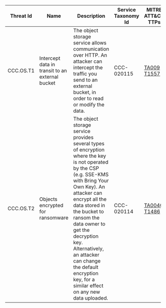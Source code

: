 | Threat Id | Name | Description | Service Taxonomy Id | MITRE ATT&CK TTPs |
|-----------|------|-------------|---------------------|-------------------|
| CCC.OS.T1 | Intercept data in transit to an external bucket | The object storage service allows communication over HTTP. An attacker can intercept the traffic you send to an external bucket, in order to read or modify the data. | CCC-020115 | [TA009](https://attack.mitre.org/tactics/TA0009/) [T1557](https://attack.mitre.org/techniques/T1557/) |
| CCC.OS.T2 | Objects encrypted for ransomware | The object storage service provides several types of encryption where the key is not operated by the CSP (e.g. SSE-KMS with Bring Your Own Key). An attacker can encrypt all the data stored in the bucket to ransom the data owner to get the decryption key. Alternatively, an attacker can change the default encryption key, for a similar effect on any new data uploaded. | CCC-020114 | [TA0040](https://attack.mitre.org/tactics/TA0040/) [T1486](https://attack.mitre.org/techniques/T1486/)
